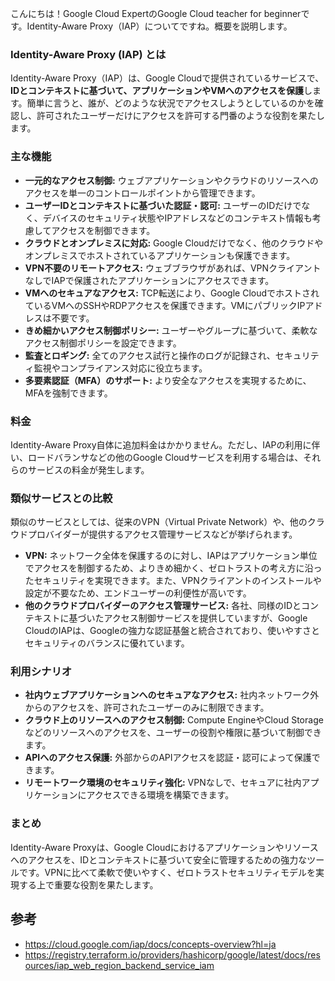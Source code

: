 こんにちは！Google Cloud ExpertのGoogle Cloud teacher for beginnerです。Identity-Aware Proxy（IAP）についてですね。概要を説明します。

### Identity-Aware Proxy (IAP) とは

Identity-Aware Proxy（IAP）は、Google Cloudで提供されているサービスで、**IDとコンテキストに基づいて、アプリケーションやVMへのアクセスを保護**します。簡単に言うと、誰が、どのような状況でアクセスしようとしているのかを確認し、許可されたユーザーだけにアクセスを許可する門番のような役割を果たします。

### 主な機能

* **一元的なアクセス制御:** ウェブアプリケーションやクラウドのリソースへのアクセスを単一のコントロールポイントから管理できます。
* **ユーザーIDとコンテキストに基づいた認証・認可:** ユーザーのIDだけでなく、デバイスのセキュリティ状態やIPアドレスなどのコンテキスト情報も考慮してアクセスを制御できます。
* **クラウドとオンプレミスに対応:** Google Cloudだけでなく、他のクラウドやオンプレミスでホストされているアプリケーションも保護できます。
* **VPN不要のリモートアクセス:** ウェブブラウザがあれば、VPNクライアントなしでIAPで保護されたアプリケーションにアクセスできます。
* **VMへのセキュアなアクセス:** TCP転送により、Google CloudでホストされているVMへのSSHやRDPアクセスを保護できます。VMにパブリックIPアドレスは不要です。
* **きめ細かいアクセス制御ポリシー:** ユーザーやグループに基づいて、柔軟なアクセス制御ポリシーを設定できます。
* **監査とロギング:** 全てのアクセス試行と操作のログが記録され、セキュリティ監視やコンプライアンス対応に役立ちます。
* **多要素認証（MFA）のサポート:** より安全なアクセスを実現するために、MFAを強制できます。

### 料金

Identity-Aware Proxy自体に追加料金はかかりません。ただし、IAPの利用に伴い、ロードバランサなどの他のGoogle Cloudサービスを利用する場合は、それらのサービスの料金が発生します。

### 類似サービスとの比較

類似のサービスとしては、従来のVPN（Virtual Private Network）や、他のクラウドプロバイダーが提供するアクセス管理サービスなどが挙げられます。

* **VPN:** ネットワーク全体を保護するのに対し、IAPはアプリケーション単位でアクセスを制御するため、よりきめ細かく、ゼロトラストの考え方に沿ったセキュリティを実現できます。また、VPNクライアントのインストールや設定が不要なため、エンドユーザーの利便性が高いです。
* **他のクラウドプロバイダーのアクセス管理サービス:** 各社、同様のIDとコンテキストに基づいたアクセス制御サービスを提供していますが、Google CloudのIAPは、Googleの強力な認証基盤と統合されており、使いやすさとセキュリティのバランスに優れています。

### 利用シナリオ

* **社内ウェブアプリケーションへのセキュアなアクセス:** 社内ネットワーク外からのアクセスを、許可されたユーザーのみに制限できます。
* **クラウド上のリソースへのアクセス制御:** Compute EngineやCloud Storageなどのリソースへのアクセスを、ユーザーの役割や権限に基づいて制御できます。
* **APIへのアクセス保護:** 外部からのAPIアクセスを認証・認可によって保護できます。
* **リモートワーク環境のセキュリティ強化:** VPNなしで、セキュアに社内アプリケーションにアクセスできる環境を構築できます。

### まとめ

Identity-Aware Proxyは、Google Cloudにおけるアプリケーションやリソースへのアクセスを、IDとコンテキストに基づいて安全に管理するための強力なツールです。VPNに比べて柔軟で使いやすく、ゼロトラストセキュリティモデルを実現する上で重要な役割を果たします。

## 参考

- https://cloud.google.com/iap/docs/concepts-overview?hl=ja
- https://registry.terraform.io/providers/hashicorp/google/latest/docs/resources/iap_web_region_backend_service_iam
